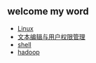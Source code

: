 ## welcome my word

* [Linux](https://lixiaoxiaolove.github.io/Lixiaoxiao/boke/linuxIndex)
* [文本编辑与用户权限管理](https://lixiaoxiaolove.github.io/Lixiaoxiao/boke/userIndex)  
* [shell](https://lixiaoxiaolove.github.io/Lixiaoxiao/boke/shellIndex)
* [hadoop](https://lixiaoxiaolove.github.io/Lixiaoxiao/boke/hadoopIndex)